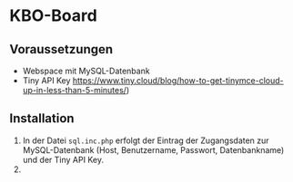 # KBO-Board  

## Voraussetzungen  
- Webspace mit MySQL-Datenbank
- Tiny API Key https://www.tiny.cloud/blog/how-to-get-tinymce-cloud-up-in-less-than-5-minutes/)  
## Installation  
1. In der Datei `sql.inc.php` erfolgt der Eintrag der Zugangsdaten zur MySQL-Datenbank (Host, Benutzername, Passwort, Datenbankname) und der Tiny API Key.
2. 
